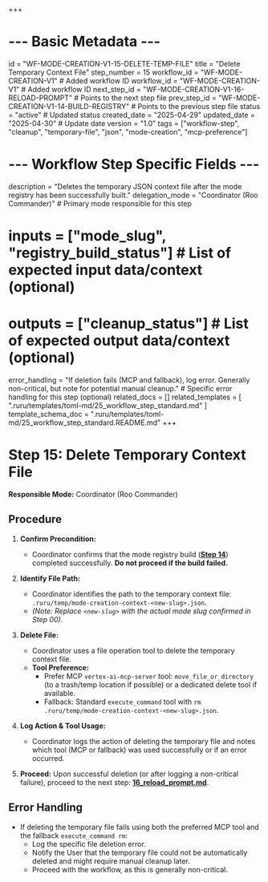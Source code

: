 +++
# --- Basic Metadata ---
id = "WF-MODE-CREATION-V1-15-DELETE-TEMP-FILE"
title = "Delete Temporary Context File"
step_number = 15
workflow_id = "WF-MODE-CREATION-V1" # Added workflow ID
workflow_id = "WF-MODE-CREATION-V1" # Added workflow ID
next_step_id = "WF-MODE-CREATION-V1-16-RELOAD-PROMPT" # Points to the next step file
prev_step_id = "WF-MODE-CREATION-V1-14-BUILD-REGISTRY" # Points to the previous step file
status = "active" # Updated status
created_date = "2025-04-29"
updated_date = "2025-04-30" # Update date
version = "1.0"
tags = ["workflow-step", "cleanup", "temporary-file", "json", "mode-creation", "mcp-preference"]

# --- Workflow Step Specific Fields ---
description = "Deletes the temporary JSON context file after the mode registry has been successfully built."
delegation_mode = "Coordinator (Roo Commander)" # Primary mode responsible for this step
# inputs = ["mode_slug", "registry_build_status"] # List of expected input data/context (optional)
# outputs = ["cleanup_status"] # List of expected output data/context (optional)
error_handling = "If deletion fails (MCP and fallback), log error. Generally non-critical, but note for potential manual cleanup." # Specific error handling for this step (optional)
related_docs = []
related_templates = [
    ".ruru/templates/toml-md/25_workflow_step_standard.md"
]
template_schema_doc = ".ruru/templates/toml-md/25_workflow_step_standard.README.md"
+++

# Step 15: Delete Temporary Context File

**Responsible Mode:** Coordinator (Roo Commander)

## Procedure

1.  **Confirm Precondition:**
    *   Coordinator confirms that the mode registry build (**[Step 14](./14_build_registry.md)**) completed successfully. **Do not proceed if the build failed.**

2.  **Identify File Path:**
    *   Coordinator identifies the path to the temporary context file: `.ruru/temp/mode-creation-context-<new-slug>.json`.
    *   *(Note: Replace `<new-slug>` with the actual mode slug confirmed in Step 00)*.

3.  **Delete File:**
    *   Coordinator uses a file operation tool to delete the temporary context file.
    *   **Tool Preference:**
        *   Prefer MCP `vertex-ai-mcp-server` tool: `move_file_or_directory` (to a trash/temp location if possible) or a dedicated delete tool if available.
        *   Fallback: Standard `execute_command` tool with `rm .ruru/temp/mode-creation-context-<new-slug>.json`.

4.  **Log Action & Tool Usage:**
    *   Coordinator logs the action of deleting the temporary file and notes which tool (MCP or fallback) was used successfully or if an error occurred.

5.  **Proceed:** Upon successful deletion (or after logging a non-critical failure), proceed to the next step: **[16_reload_prompt.md](./16_reload_prompt.md)**.

## Error Handling
*   If deleting the temporary file fails using both the preferred MCP tool and the fallback `execute_command rm`:
    *   Log the specific file deletion error.
    *   Notify the User that the temporary file could not be automatically deleted and might require manual cleanup later.
    *   Proceed with the workflow, as this is generally non-critical.
